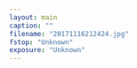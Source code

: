 ```yaml
---
layout: main
caption: ""
filename: "20171116212424.jpg"
fstop: "Unknown"
exposure: "Unknown"
---
```

